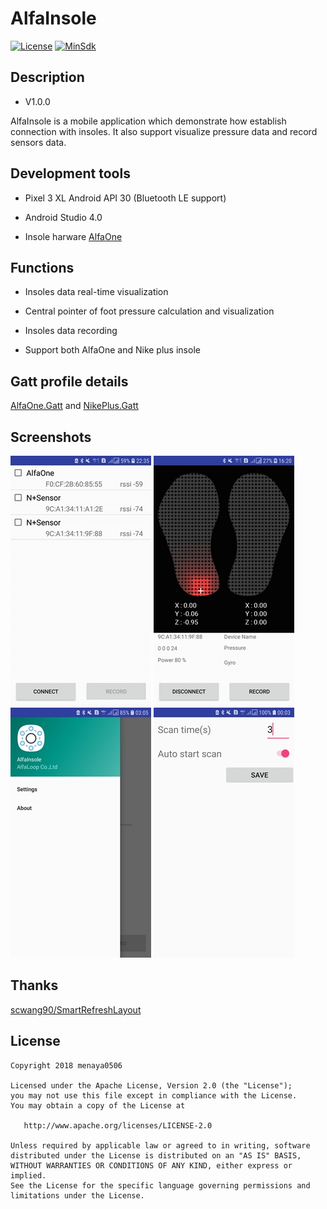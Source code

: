 
# AlfaInsole
  
[![License](https://img.shields.io/badge/License%20-Apache%202-337ab7.svg)](https://www.apache.org/licenses/LICENSE-2.0)
[![MinSdk](https://img.shields.io/badge/API-18%2B-brightgreen.svg?style=flat)](https://android-arsenal.com/api?level=18)
  
  
## Description
  
- V1.0.0
  
AlfaInsole is a mobile application which demonstrate how establish connection with insoles. 
It also support visualize pressure data and record sensors data.
  
  
## Development tools
  
- Pixel 3 XL Android API 30 (Bluetooth LE support)
  
- Android Studio 4.0
  
- Insole harware [AlfaOne]()
  
  
## Functions
  
- Insoles data real-time visualization
  
- Central pointer of foot pressure calculation and visualization  
  
- Insoles data recording
  
- Support both AlfaOne and Nike plus insole
  
  
## Gatt profile details
  
[AlfaOne.Gatt](./document/Alfaone.gatt.md) and [NikePlus.Gatt](./document/NikePlus.gatt.md)
  
  
## Screenshots
  
![](./asset/scan_list.jpg)
![](./asset/visualization.jpg)  
![](./asset/navigater.jpg)
![](./asset/setting.jpg)  
  
  
## Thanks
  
[scwang90/SmartRefreshLayout](https://github.com/scwang90/SmartRefreshLayout)
  
  
License
-------

    Copyright 2018 menaya0506

    Licensed under the Apache License, Version 2.0 (the "License");
    you may not use this file except in compliance with the License.
    You may obtain a copy of the License at

       http://www.apache.org/licenses/LICENSE-2.0

    Unless required by applicable law or agreed to in writing, software
    distributed under the License is distributed on an "AS IS" BASIS,
    WITHOUT WARRANTIES OR CONDITIONS OF ANY KIND, either express or implied.
    See the License for the specific language governing permissions and
    limitations under the License.
  